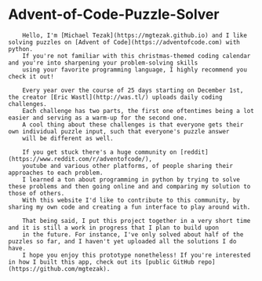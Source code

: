 # Advent-of-Code-Puzzle-Solver

        Hello, I'm [Michael Tezak](https://mgtezak.github.io) and I like solving puzzles on [Advent of Code](https://adventofcode.com) with python.
        If you're not familiar with this christmas-themed coding calendar and you're into sharpening your problem-solving skills 
        using your favorite programming language, I highly recommend you check it out!

        Every year over the course of 25 days starting on December 1st, the creator [Eric Wastl](http://was.tl/) uploads daily coding challenges.
        Each challenge has two parts, the first one oftentimes being a lot easier and serving as a warm-up for the second one. 
        A cool thing about these challenges is that everyone gets their own individual puzzle input, such that everyone's puzzle answer 
        will be different as well. 

        If you get stuck there's a huge community on [reddit](https://www.reddit.com/r/adventofcode/), 
        youtube and various other platforms, of people sharing their approaches to each problem.
        I learned a ton about programming in python by trying to solve these problems and then going online and and comparing my solution to those of others.
        With this website I'd like to contribute to this community, by sharing my own code and creating a fun interface to play around with.

        That being said, I put this project together in a very short time and it is still a work in progress that I plan to build upon 
        in the future. For instance, I've only solved about half of the puzzles so far, and I haven't yet uploaded all the solutions I do have. 
        I hope you enjoy this prototype nonetheless! If you're interested in how I built this app, check out its [public GitHub repo](https://github.com/mgtezak).
